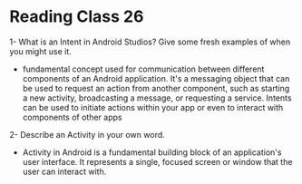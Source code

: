 # Reading Class 26

1- What is an Intent in Android Studios? Give some fresh examples of when you might use it.

- fundamental concept used for communication between different components of an Android application. It's a messaging object that can be used to request an action from another component, such as starting a new activity, broadcasting a message, or requesting a service. Intents can be used to initiate actions within your app or even to interact with components of other apps

2- Describe an Activity in your own word.


- Activity in Android is a fundamental building block of an application's user interface. It represents a single, focused screen or window that the user can interact with.




